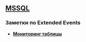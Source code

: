 ## [MSSQL](../MSSQL.md) 
### Заметки по Extended Events  
- **[Мониторинг таблицы](./table_monitoring.md)**  


